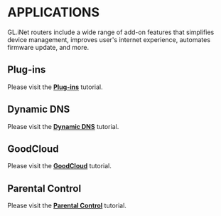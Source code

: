 # APPLICATIONS

GL.iNet routers include a wide range of add-on features that simplifies device management, improves user's internet experience, automates firmware update, and more.

## Plug-ins

Please visit the [**Plug-ins**](../../../interface_guide/plugins/) tutorial.

## Dynamic DNS

Please visit the [**Dynamic DNS**](../../../interface_guide/ddns/) tutorial.

## GoodCloud

Please visit the  [**GoodCloud**](../../../interface_guide/cloud/) tutorial.

## Parental Control

Please visit the [**Parental Control**](../../../interface_guide/parental_control/) tutorial.

